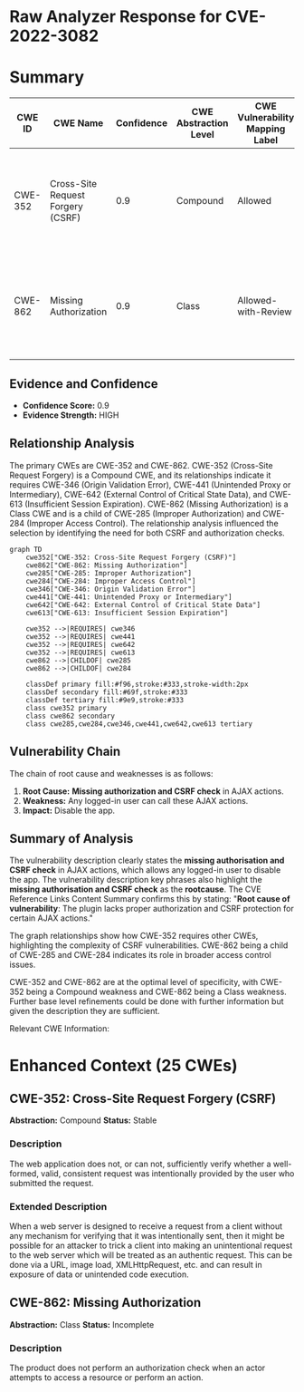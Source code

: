 # Raw Analyzer Response for CVE-2022-3082

# Summary
| CWE ID | CWE Name | Confidence | CWE Abstraction Level | CWE Vulnerability Mapping Label | CWE-Vulnerability Mapping Notes |
|---|---|---|---|---|---|
| CWE-352 | Cross-Site Request Forgery (CSRF) | 0.9 | Compound | Allowed | Primary CWE.  The vulnerability description explicitly mentions the absence of CSRF protection. |
| CWE-862 | Missing Authorization | 0.9 | Class | Allowed-with-Review | Secondary candidate. The vulnerability description explicitly mentions the absence of authorization. |

## Evidence and Confidence

*   **Confidence Score:** 0.9
*   **Evidence Strength:** HIGH

## Relationship Analysis
The primary CWEs are CWE-352 and CWE-862.
CWE-352 (Cross-Site Request Forgery) is a Compound CWE, and its relationships indicate it requires CWE-346 (Origin Validation Error), CWE-441 (Unintended Proxy or Intermediary), CWE-642 (External Control of Critical State Data), and CWE-613 (Insufficient Session Expiration).
CWE-862 (Missing Authorization) is a Class CWE and is a child of CWE-285 (Improper Authorization) and CWE-284 (Improper Access Control). The relationship analysis influenced the selection by identifying the need for both CSRF and authorization checks.

```mermaid
graph TD
    cwe352["CWE-352: Cross-Site Request Forgery (CSRF)"]
    cwe862["CWE-862: Missing Authorization"]
    cwe285["CWE-285: Improper Authorization"]
    cwe284["CWE-284: Improper Access Control"]
    cwe346["CWE-346: Origin Validation Error"]
    cwe441["CWE-441: Unintended Proxy or Intermediary"]
    cwe642["CWE-642: External Control of Critical State Data"]
    cwe613["CWE-613: Insufficient Session Expiration"]

    cwe352 -->|REQUIRES| cwe346
    cwe352 -->|REQUIRES| cwe441
    cwe352 -->|REQUIRES| cwe642
    cwe352 -->|REQUIRES| cwe613
    cwe862 -->|CHILDOF| cwe285
    cwe862 -->|CHILDOF| cwe284

    classDef primary fill:#f96,stroke:#333,stroke-width:2px
    classDef secondary fill:#69f,stroke:#333
    classDef tertiary fill:#9e9,stroke:#333
    class cwe352 primary
    class cwe862 secondary
    class cwe285,cwe284,cwe346,cwe441,cwe642,cwe613 tertiary
```

## Vulnerability Chain
The chain of root cause and weaknesses is as follows:
1.  **Root Cause:** **Missing authorization and CSRF check** in AJAX actions.
2.  **Weakness:** Any logged-in user can call these AJAX actions.
3.  **Impact:** Disable the app.

## Summary of Analysis
The vulnerability description clearly states the **missing authorisation and CSRF check** in AJAX actions, which allows any logged-in user to disable the app.
The vulnerability description key phrases also highlight the **missing authorisation and CSRF check** as the **rootcause**. The CVE Reference Links Content Summary confirms this by stating: "**Root cause of vulnerability**: The plugin lacks proper authorization and CSRF protection for certain AJAX actions."

The graph relationships show how CWE-352 requires other CWEs, highlighting the complexity of CSRF vulnerabilities. CWE-862 being a child of CWE-285 and CWE-284 indicates its role in broader access control issues.

CWE-352 and CWE-862 are at the optimal level of specificity, with CWE-352 being a Compound weakness and CWE-862 being a Class weakness. Further base level refinements could be done with further information but given the description they are sufficient.

Relevant CWE Information:

# Enhanced Context (25 CWEs)

## CWE-352: Cross-Site Request Forgery (CSRF)
**Abstraction:** Compound
**Status:** Stable

### Description
The web application does not, or can not, sufficiently verify whether a well-formed, valid, consistent request was intentionally provided by the user who submitted the request.

### Extended Description
When a web server is designed to receive a request from a client without any mechanism for verifying that it was intentionally sent, then it might be possible for an attacker to trick a client into making an unintentional request to the web server which will be treated as an authentic request. This can be done via a URL, image load, XMLHttpRequest, etc. and can result in exposure of data or unintended code execution.

## CWE-862: Missing Authorization
**Abstraction:** Class
**Status:** Incomplete

### Description
The product does not perform an authorization check when an actor attempts to access a resource or perform an action.